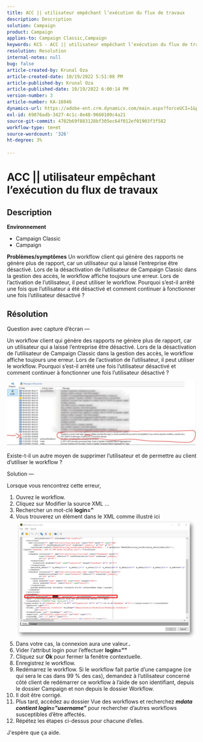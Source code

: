```yaml
---
title: ACC || utilisateur empêchant l’exécution du flux de travaux
description: Description
solution: Campaign
product: Campaign
applies-to: Campaign Classic,Campaign
keywords: KCS - ACC || utilisateur empêchant l’exécution du flux de travaux
resolution: Resolution
internal-notes: null
bug: false
article-created-by: Krunal Oza
article-created-date: 10/19/2022 5:51:08 PM
article-published-by: Krunal Oza
article-published-date: 10/19/2022 6:00:14 PM
version-number: 3
article-number: KA-16946
dynamics-url: https://adobe-ent.crm.dynamics.com/main.aspx?forceUCI=1&pagetype=entityrecord&etn=knowledgearticle&id=1341eb95-d64f-ed11-bba2-00224808679b
exl-id: 69876adb-3427-4c1c-8e48-9660109c4a21
source-git-commit: 4702b69f883128bf305ec64f012ef01903f3f582
workflow-type: tm+mt
source-wordcount: '326'
ht-degree: 3%

---
```


# ACC || utilisateur empêchant l’exécution du flux de travaux

## Description

<b>Environnement</b>
- Campaign Classic
- Campaign



<b>Problèmes/symptômes</b>
Un workflow client qui génère des rapports ne génère plus de rapport, car un utilisateur qui a laissé l’entreprise être désactivé. Lors de la désactivation de l’utilisateur de Campaign Classic dans la gestion des accès, le workflow affiche toujours une erreur. Lors de l’activation de l’utilisateur, il peut utiliser le workflow. Pourquoi s’est-il arrêté une fois que l’utilisateur a été désactivé et comment continuer à fonctionner une fois l’utilisateur désactivé ?


## Résolution


Question avec capture d’écran —



Un workflow client qui génère des rapports ne génère plus de rapport, car un utilisateur qui a laissé l’entreprise être désactivé. Lors de la désactivation de l’utilisateur de Campaign Classic dans la gestion des accès, le workflow affiche toujours une erreur. Lors de l’activation de l’utilisateur, il peut utiliser le workflow. Pourquoi s’est-il arrêté une fois l’utilisateur désactivé et comment continuer à fonctionner une fois l’utilisateur désactivé ?

![](assets/178d95b7-4dd0-ec11-a7b5-00224809c556.png)

Existe-t-il un autre moyen de supprimer l’utilisateur et de permettre au client d’utiliser le workflow ?





Solution —

Lorsque vous rencontrez cette erreur,

1. Ouvrez le workflow.
2. Cliquez sur Modifier la source XML ...
3. Rechercher un mot-clé <b>login=&quot;</b>
4. Vous trouverez un élément dans le XML comme illustré ici![](assets/dee6636f-799e-eb11-b1ac-000d3a368466.png)
5. Dans votre cas, la connexion aura une valeur.<b>.</b>
6. Vider l’attribut login pour l’effectuer <b>login=&quot;&quot;</b>
7. Cliquez sur <b>Ok </b>pour fermer la fenêtre contextuelle.
8. Enregistrez le workflow.
9. Redémarrez le workflow. Si le workflow fait partie d’une campagne (ce qui sera le cas dans 99 % des cas), demandez à l’utilisateur concerné côté client de redémarrer ce workflow à l’aide de son identifiant, depuis le dossier Campaign et non depuis le dossier Workflow.
10. Il doit être corrigé.
11. Plus tard, accédez au dossier Vue des workflows et recherchez <b>*mdata contient login=&quot;username&quot;</b>* pour rechercher d’autres workflows susceptibles d’être affectés.
12. Répétez les étapes ci-dessus pour chacune d’elles.


J&#39;espère que ça aide.
